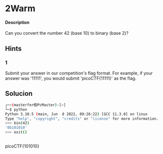 # 2Warm

#### Description
Can you convert the number 42 (base 10) to binary (base 2)?


## Hints
### 1
Submit your answer in our competition's flag format. For example, if your answer was '11111', you would submit 'picoCTF{11111}' as the flag.

## Solucion
```bash
┌──(masterfer㉿PcMaster)-[~]
└─$ python  
Python 3.10.5 (main, Jun  8 2022, 09:26:22) [GCC 11.3.0] on linux
Type "help", "copyright", "credits" or "license" for more information.
>>> bin(42)
'0b101010'
>>> exit()
   
```

picoCTF{101010}
